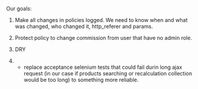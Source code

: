 Our goals:

1) Make all changes in policies logged. We need to know when and what was changed, who changed it, http_referer and params.

2) Protect policy to change commission from user that have no admin role.

3) DRY

4) * replace acceptance selenium tests that could fail durin long ajax request
(in our case  if products searching or recalculation collection would be too long) to something more reliable.
